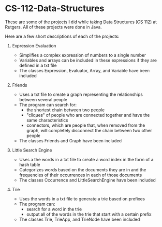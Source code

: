 # CS-112-Data-Structures

These are some of the projects I did while taking Data Structures (CS 112) at Rutgers. All of these projects were done in Java.

Here are a few short descriptions of each of the projects:

1. Expression Evaluation
      - Simplifies a complex expression of numbers to a single number
      - Variables and arrays can be included in these expressions if they are defined in a txt file
      - The classes Expression, Evaluator, Array, and Variable have been included
      
2. Friends
      - Uses a txt file to create a graph representing the relationships between several people
      - The program can search for:
          - the shortest chain between two people
          - "cliques" of people who are connected together and have the same characteristics
          - connectors, which are people that, when removed from the graph, will completely disconnect the chain between two other people
      - The classes Friends and Graph have been included
      
3. Little Search Engine
      - Uses a the words in a txt file to create a word index in the form of a hash table
      - Categorizes words based on the documents they are in and the frequencies of their occurrences in each of those documents
      - The classes Occurrence and LittleSearchEngine have been included
4. Trie
      - Uses the words in a txt file to generate a trie based on prefixes
      - The program can:
          - search for a word in the trie
          - output all of the words in the trie that start with a certain prefix
      - The classes Trie, TrieApp, and TrieNode have been included
